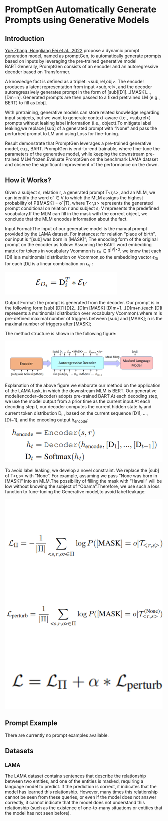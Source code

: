 # **PromptGen Automatically Generate Prompts using Generative Models**

## Introduction

[Yue Zhang, Hongliang Fei et al., 2022](https://pdfs.semanticscholar.org/5e27/3f5f35f6b6619212e3e41c582679ae5f7180.pdf) propose a dynamic prompt generation model, named as promptGen, to automatically generate prompts based on inputs by leveraging the pre-trained generative model BART.Generally, PromptGen consists of an encoder and an autoregressive decoder based on Transformer.

A knowledge fact is defined as a triplet: <sub,rel,obj>. The encoder produces a latent representation from input <sub,rel>, and the decoder autoregressively generates prompt in the form of [sub][D1]...[MASK]..., [Dm+n]. Generated prompts are then passed to a fixed pretrained LM (e.g., BERT) to fill <MASK> as [obj].

With pretraining, generative models can store related knowledge regarding input subjects, but we want to generate context-aware (i.e., <sub,rel>) prompts without leaking label information (i.e., object).To mitigate label leaking,we replace [sub] of a generated prompt with “None” and pass the perturbed prompt to LM and using Loss for fine-tuning.

Result demonstrate that PromptGen leverages a pre-trained generative model, e.g., BART. PromptGen is end-to-end trainable, where  fine-tune the parameters of the generative model, while keeping the downstream pre-trained MLM frozen.Evaluate PromptGen on the benchmark LAMA dataset and observe the significant improvement of the performance on the down.

## How it Works?

Given a subject s, relation r, a generated prompt T<r,s>, and an MLM, we can identify the word oˆ ∈ V to which the MLM assigns the highest probability of P([MASK] = oˆ|T<r s>), where T<r,s> represents the generated prompt conditional on relation r and subject s; V represents the predefined vocabulary.If the MLM can fill in the mask with the correct object, we conclude that the MLM encodes information about the fact.

Input Format:The input of our generative model is the manual prompt provided by the LAMA dataset. For instances: for relation “place of birth”, our input is “[sub] was born in [MASK]”; The encoding form of the original prompt on the encoder as follow: Assuming the BART word embedding matrix for tokens in vocabulary Vcommon is $\epsilon$<sub>V</sub> ∈ R<sup>|V|×d</sup>. we know that each [Di] is a multinomial distribution on Vcommon,so the embedding vector $\epsilon$<sub>Di</sub> for each [Di] is a linear combination on $\epsilon$<sub>V</sub> :

![embedding](img/embedding.png)

Output Format:The prompt is generated from the decoder. Our prompt is in the following form:[sub] [D]1 [D]2...[D]m [MASK] [D]m+1...[D]m+n.(each [D]i represents a multinomial distribution over vocabulary Vcommon).where m is pre-defined maximal number of triggers between [sub] and [MASK]; n is the maximal number of triggers after [MASK];

The method structure is shown in the following figure:

![Method](img/Method.png)

Explanation of the above figure:we elaborate our method on the application of the LAMA task, in which the downstream MLM is BERT. Our generative model(encoder-decoder) adopts pre-trained BART.At each decoding step, we use the model output from a prior time as the current input.At each decoding step t, our decoder computes the current hidden state h<sub>t</sub> and current token distribution D<sub>t</sub> , based on the current sequence [D1], ..., [Dt−1], and the encoding output h<sub>encode</sub>:

![soft](img/soft.png)

To avoid label leaking, we develop a novel constraint. We replace the [sub] of T<r,s> with “None”. For example, assuming we pass “None was born in [MASK]” into an MLM.The possibility of filling the mask with “Hawaii” will be low without knowing the subject of “Obama”.Therefore, we use such a loss function to fune-tuning the Generative model,to avoid label leakage:

![loss](img/loss.png)

## Prompt Example

There are currently no prompt examples available.

## Datasets

### LAMA

The LAMA dataset contains sentences that describe the relationship between two entities, and one of the entities is masked, requiring a language model to predict. If the prediction is correct, it indicates that the model has learned this relationship. However, many times this relationship cannot be seen from these queries, or even if the model does not answer correctly, it cannot indicate that the model does not understand this relationship (such as the existence of one-to-many situations or entities that the model has not seen before).
